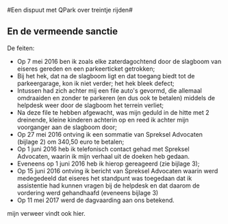 #Een dispuut met QPark over treintje rijden#
## En de vermeende sanctie ##

De feiten:
* Op 7 mei 2016 ben ik zoals elke zaterdagochtend door de slagboom van eiseres gereden en een parkeerticket getrokken;
* Bij het hek, dat na de slagboom ligt en dat toegang biedt tot de parkeergarage, kon ik niet verder; het hek bleek defect;
* Intussen had zich achter mij een file auto's gevormd, die allemaal omdraaiden en zonder te parkeren (en dus ook te betalen) middels de helpdesk weer door de slagboom het terrein verliet;
* Na deze file te hebben afgewacht, was mijn geduld in de hitte met 2 dreinende, kleine kinderen achterin op en reed ik achter mijn voorganger aan de slagboom door;
* Op 27 mei 2016 ontving ik een sommatie van Spreksel Advocaten (bijlage 2) om 340,50 euro te betalen;
* Op 1 juni 2016 heb ik telefonisch contact gehad met Spreksel Advocaten, waarin ik mijn  verhaal uit de doeken heb gedaan.
* Eveneens op 1 juni 2016 heb ik hierop gereageerd (zie bijlage 3);
* Op 15 juni 2016 ontving ik bericht van Spreksel Advocaten waarin werd medegedeeld dat eiseres het standpunt was toegedaan dat ik assistentie had kunnen vragen bij de helpdesk en dat daarom de vordering werd gehandhaafd (eveneens bijlage 3)
* Op 11 mei 2017 werd de dagvaarding aan ons betekend. 

mijn verweer vindt ook hier.